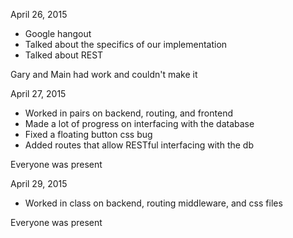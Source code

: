 April 26, 2015
* Google hangout
* Talked about the specifics of our implementation
* Talked about REST

Gary and Main had work and couldn't make it

April 27, 2015
* Worked in pairs on backend, routing, and frontend
* Made a lot of progress on interfacing with the database
* Fixed a floating button css bug
* Added routes that allow RESTful interfacing with the db

Everyone was present

April 29, 2015
* Worked in class on backend, routing middleware, and css files

Everyone was present
